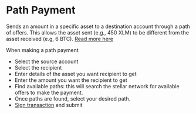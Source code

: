 # Path Payment

Sends an amount in a specific asset to a destination account through a path of offers. This allows the asset sent \(e.g., 450 XLM\) to be different from the asset received \(e.g, 6 BTC\). [Read more here](https://www.stellar.org/developers/guides/concepts/list-of-operations.html#path-payment)

When making a path payment

* Select the source account
* Select the recipient
* Enter details of the asset you want recipient to get
* Enter the amount you want the recipient to get
* Find available paths: this will search the stellar network for available offers to make the payment.
* Once paths are found, select your desired path.
* [Sign transaction](../wallet-actions/sign-transaction.md) and submit



